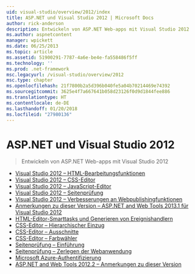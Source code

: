 ```yaml
---
uid: visual-studio/overview/2012/index
title: ASP.NET und Visual Studio 2012 | Microsoft Docs
author: rick-anderson
description: Entwickeln von ASP.NET Web-apps mit Visual Studio 2012
ms.author: aspnetcontent
manager: wpickett
ms.date: 06/25/2013
ms.topic: article
ms.assetid: 51900291-7787-4a6e-be4e-fa558486f5ff
ms.technology: ''
ms.prod: .net-framework
msc.legacyurl: /visual-studio/overview/2012
msc.type: chapter
ms.openlocfilehash: 21f7800b2a5d396b040fe5a04b70214469e74392
ms.sourcegitcommit: 3625e4f7a667641b058d23126f0d9d1844fee886
ms.translationtype: HT
ms.contentlocale: de-DE
ms.lasthandoff: 01/20/2018
ms.locfileid: "27980136"
---
```

<a name="aspnet-and-visual-studio-2012"></a>ASP.NET und Visual Studio 2012
====================
> Entwickeln von ASP.NET Web-apps mit Visual Studio 2012


- [Visual Studio 2012 – HTML-Bearbeitungsfunktionen](visual-studio-2012-html-editing-features.md)
- [Visual Studio 2012 – CSS-Editor](visual-studio-2012-css-editor.md)
- [Visual Studio 2012 – JavaScript-Editor](visual-studio-2012-javascript-editor.md)
- [Visual Studio 2012 – Seitenprüfung](visual-studio-2012-page-inspector.md)
- [Visual Studio 2012 – Verbesserungen an Webpublishingfunktionen](visual-studio-2012-web-publishing-improvements.md)
- [Anmerkungen zu dieser Version – ASP.NET and Web Tools 2013.1 für Visual Studio 2012](aspnet-and-web-tools-20131-for-visual-studio-2012.md)
- [HTML-Editor-Smarttasks und Generieren von Ereignishandlern](visual-studio-vnext-videos-html-editor-smart-tasks-and-event-handler-generation.md)
- [CSS-Editor – Hierarchischer Einzug](visual-studio-vnext-videos-css-editor-hierarchical-indentation.md)
- [CSS-Editor – Ausschnitte](visual-studio-vnext-videos-css-editor-snippets.md)
- [CSS-Editor – Farbwähler](visual-studio-vnext-videos-css-editor-color-picker.md)
- [Seitenprüfung – Einführung](visual-studio-vnext-videos-page-inspector-introduction.md)
- [Seitenprüfung – Zerlegen der Webanwendung](visual-studio-vnext-videos-page-inspector-decomposing-your-web-application.md)
- [Microsoft Azure-Authentifizierung](windows-azure-authentication.md)
- [ASP.NET and Web Tools 2012.2 – Anmerkungen zu dieser Version](aspnet-and-web-tools-20122-release-notes-rtw.md)
